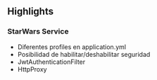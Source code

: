 
## Highlights

### StarWars Service

- Diferentes profiles en application.yml
- Posibilidad de habilitar/deshabilitar seguridad
- JwtAuthenticationFilter
- HttpProxy


